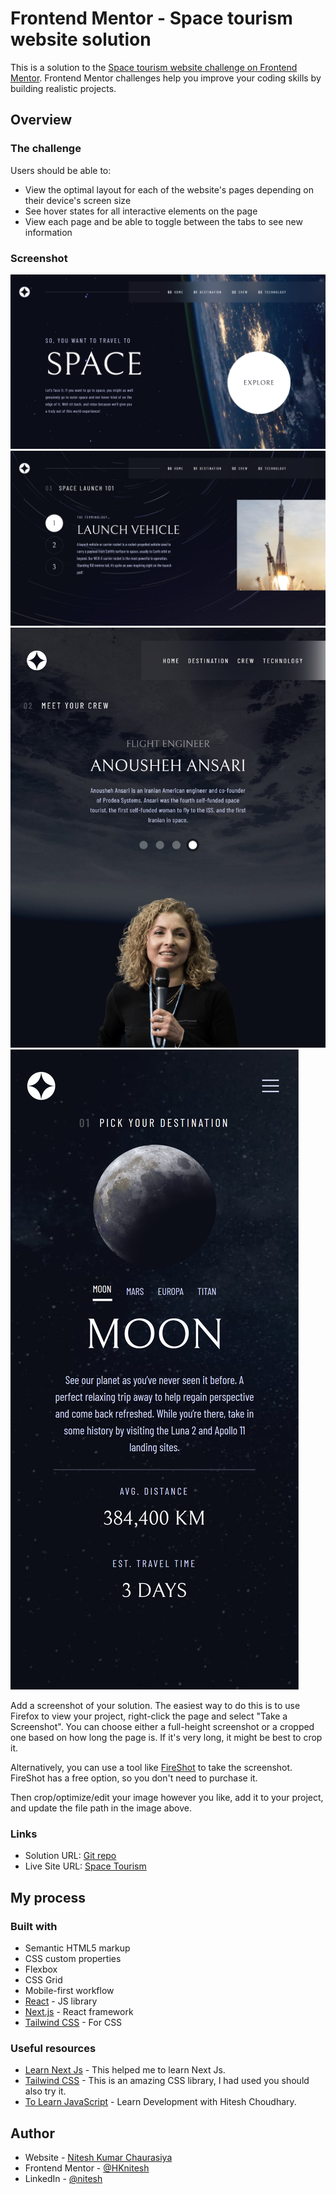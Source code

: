 # Frontend Mentor - Space tourism website solution

This is a solution to the [Space tourism website challenge on Frontend Mentor](https://www.frontendmentor.io/challenges/space-tourism-multipage-website-gRWj1URZ3). Frontend Mentor challenges help you improve your coding skills by building realistic projects. 




## Overview

### The challenge

Users should be able to:

- View the optimal layout for each of the website's pages depending on their device's screen size
- See hover states for all interactive elements on the page
- View each page and be able to toggle between the tabs to see new information

### Screenshot

![large screen](./public/screen%20shots/large%20screen%2002(laptop).png)
![large screen](./public/screen%20shots/large%20screen%20(laptop).png)
![mid screen (tabs)](./public/screen%20shots/mid%20screen%2002(tabs).png)
![mobile](./public/screen%20shots/mobile.png)

Add a screenshot of your solution. The easiest way to do this is to use Firefox to view your project, right-click the page and select "Take a Screenshot". You can choose either a full-height screenshot or a cropped one based on how long the page is. If it's very long, it might be best to crop it.

Alternatively, you can use a tool like [FireShot](https://getfireshot.com/) to take the screenshot. FireShot has a free option, so you don't need to purchase it. 

Then crop/optimize/edit your image however you like, add it to your project, and update the file path in the image above.



### Links

- Solution URL: [Git repo](https://github.com/HKnitesh/space-tourism)
- Live Site URL: [Space Tourism](https://hknitesh.github.io/space-tourism/)

## My process

### Built with

- Semantic HTML5 markup
- CSS custom properties
- Flexbox
- CSS Grid
- Mobile-first workflow
- [React](https://reactjs.org/) - JS library
- [Next.js](https://nextjs.org/) - React framework
- [Tailwind CSS](https://tailwindcss.com/) - For CSS





### Useful resources

- [Learn Next Js](https://nextjs.org/learn/foundations/about-nextjs) - This helped me to learn Next Js. 
- [Tailwind CSS](https://tailwindcss.com/) - This is an amazing CSS library, I had used you should also try it.
- [To Learn JavaScript](https://youtu.be/xJq0EQMFGyg) - Learn Development with Hitesh Choudhary.



## Author

- Website - [Nitesh Kumar Chaurasiya](https://hknitesh.github.io/Resume/)
- Frontend Mentor - [@HKnitesh](https://www.frontendmentor.io/profile/HKnitesh)
- LinkedIn - [@nitesh](https://www.linkedin.com/in/nitesh2023/)



